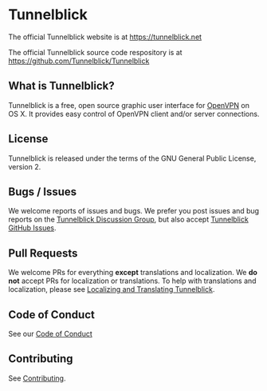 Tunnelblick
===========

The official Tunnelblick website is at https://tunnelblick.net

The official Tunnelblick source code respository is at https://github.com/Tunnelblick/Tunnelblick

What is Tunnelblick?
----------------

Tunnelblick is a free, open source graphic user interface for [OpenVPN](https://openvpn.net/index.php/open-source.html) on OS X. It provides easy control of OpenVPN client and/or server connections.

License
-------

Tunnelblick is released under the terms of the GNU General Public License, version 2.

Bugs / Issues
-------------
We welcome reports of issues and bugs. We prefer you post issues and bug reports on the [Tunnelblick Discussion Group](https://groups.google.com/forum/#!forum/tunnelblick-discuss), but also accept [Tunnelblick GitHub Issues](https://github.com/Tunnelblick/Tunnelblick/issues).

Pull Requests
-------------

We welcome PRs for everything **except** translations and localization. We **do not** accept PRs for localization or translations. To help with translations and localization, please see
[Localizing and Translating Tunnelblick](https://tunnelblick.net/cLocalizeTranslate.html).


Code of Conduct
---------------

See our [Code of Conduct](https://github.com/Tunnelblick/Tunnelblick/blob/master/.github/CODE_OF_CONDUCT.md)

Contributing
------------

See [Contributing](https://github.com/Tunnelblick/Tunnelblick/blob/master/.github/CONTRIBUTING.md).
